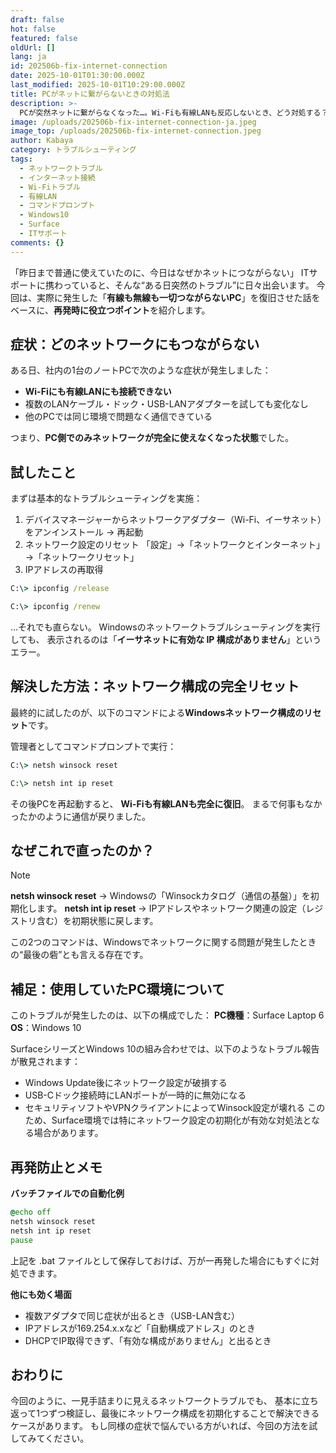 ```yaml
---
draft: false
hot: false
featured: false
oldUrl: []
lang: ja
id: 202506b-fix-internet-connection
date: 2025-10-01T01:30:00.000Z
last_modified: 2025-10-01T10:29:00.000Z
title: PCがネットに繋がらないときの対処法
description: >-
  PCが突然ネットに繋がらなくなった…。Wi-Fiも有線LANも反応しないとき、どう対処する？「有効なIP構成がありません」エラーを含む具体的な復旧手順を紹介します。 
image: /uploads/202506b-fix-internet-connection-ja.jpeg
image_top: /uploads/202506b-fix-internet-connection.jpeg
author: Kabaya
category: トラブルシューティング
tags:
  - ネットワークトラブル
  - インターネット接続
  - Wi-Fiトラブル
  - 有線LAN
  - コマンドプロンプト
  - Windows10
  - Surface
  - ITサポート
comments: {}
---
```

「昨日まで普通に使えていたのに、今日はなぜかネットにつながらない」
ITサポートに携わっていると、そんな“ある日突然のトラブル”に日々出会います。 
今回は、実際に発生した「**有線も無線も一切つながらないPC**」を復旧させた話をベースに、**再発時に役立つポイント**を紹介します。 

<!--more-->

## 症状：どのネットワークにもつながらない 
ある日、社内の1台のノートPCで次のような症状が発生しました： 
* **Wi-Fiにも有線LANにも接続できない** 
* 複数のLANケーブル・ドック・USB-LANアダプターを試しても変化なし 
* 他のPCでは同じ環境で問題なく通信できている

つまり、**PC側でのみネットワークが完全に使えなくなった状態**でした。

## 試したこと 
まずは基本的なトラブルシューティングを実施： 
1. デバイスマネージャーからネットワークアダプター（Wi-Fi、イーサネット）をアンインストール → 再起動 
2. ネットワーク設定のリセット
   「設定」→「ネットワークとインターネット」→「ネットワークリセット」
3. IPアドレスの再取得
```cmd
C:\> ipconfig /release 
```
```cmd
C:\> ipconfig /renew
```

…それでも直らない。 
Windowsのネットワークトラブルシューティングを実行しても、 
表示されるのは「**イーサネットに有効な IP 構成がありません**」というエラー。 

## 解決した方法：ネットワーク構成の完全リセット 
最終的に試したのが、以下のコマンドによる**Windowsネットワーク構成のリセット**です。

管理者としてコマンドプロンプトで実行： 
```cmd
C:\> netsh winsock reset
```
```cmd
C:\> netsh int ip reset 
```

その後PCを再起動すると、 **Wi-Fiも有線LANも完全に復旧**。
まるで何事もなかったかのように通信が戻りました。 

## なぜこれで直ったのか？
> [!NOTE]
> **netsh winsock reset**
→ Windowsの「Winsockカタログ（通信の基盤）」を初期化します。 
**netsh int ip reset** 
→ IPアドレスやネットワーク関連の設定（レジストリ含む）を初期状態に戻します。 

この2つのコマンドは、Windowsでネットワークに関する問題が発生したときの“最後の砦”とも言える存在です。 

## 補足：使用していたPC環境について 
このトラブルが発生したのは、以下の構成でした： 
 **PC機種**：Surface Laptop 6 
 **OS**：Windows 10 
 
SurfaceシリーズとWindows 10の組み合わせでは、以下のようなトラブル報告が散見されます： 
* Windows Update後にネットワーク設定が破損する 
* USB-Cドック接続時にLANポートが一時的に無効になる 
* セキュリティソフトやVPNクライアントによってWinsock設定が壊れる 
このため、Surface環境では特にネットワーク設定の初期化が有効な対処法となる場合があります。

## 再発防止とメモ 
**バッチファイルでの自動化例**
```bat
@echo off
netsh winsock reset
netsh int ip reset
pause
```
上記を .bat ファイルとして保存しておけば、万が一再発した場合にもすぐに対処できます。 

**他にも効く場面**
* 複数アダプタで同じ症状が出るとき（USB-LAN含む） 
* IPアドレスが169.254.x.xなど「自動構成アドレス」のとき 
* DHCPでIP取得できず、「有効な構成がありません」と出るとき

## おわりに 
今回のように、一見手詰まりに見えるネットワークトラブルでも、 
基本に立ち返って1つずつ検証し、最後にネットワーク構成を初期化することで解決できるケースがあります。 
もし同様の症状で悩んでいる方がいれば、今回の方法を試してみてください。
